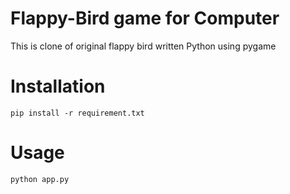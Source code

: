 # Flappy-Bird game for Computer
This is clone of original flappy bird written Python using pygame
# Installation
 `pip install -r requirement.txt`

# Usage
`python app.py`
